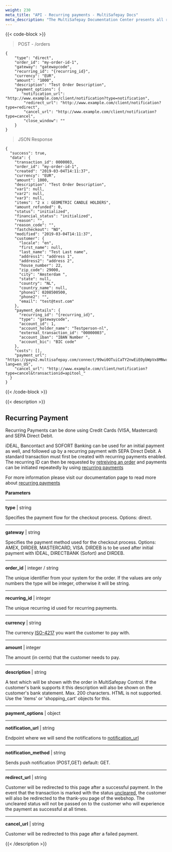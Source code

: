 ```yaml
---
weight: 230
meta_title: "API - Recurring payments - MultiSafepay Docs"
meta_description: "The MultiSafepay Documentation Center presents all relevant information about our Plugins and API. You can also find support pages for payment methods, tools and general questions as well as the contact details of our Support and Integration Teams."
---
```


{{< code-block >}}
>  POST - /orders

```shell
{
    "type": "direct",
    "order_id": "my-order-id-1",
    "gateway": "gatewaycode",
    "recurring_id": "{recurring_id}",
    "currency": "EUR",
    "amount": "1000",
    "description": "Test Order Description",
    "payment_options": {
       "notification_url": "http://www.example.com/client/notification?type=notification",
        "redirect_url": "http://www.example.com/client/notification?type=redirect",
        "cancel_url": "http://www.example.com/client/notification?type=cancel", 
        "close_window": ""
    }
}
```

> JSON Response

```shell
{
  "success": true,
  "data": {
    "transaction_id": 0000003,
    "order_id": "my-order-id-1",
    "created": "2019-03-04T14:11:37",
    "currency": "EUR",
    "amount": 1000,
    "description": "Test Order Description",
    "var1": null,
    "var2": null,
    "var3": null,
    "items": "2 x : GEOMETRIC CANDLE HOLDERS",
    "amount_refunded": 0,
    "status": "initialized",
    "financial_status": "initialized",
    "reason": "",
    "reason_code": "",
    "fastcheckout": "NO",
    "modified": "2019-03-04T14:11:37",
    "customer": {
      "locale": "en",
      "first_name": null,
      "last_name": "Test Last name",
      "address1": "address 1",
      "address2": "address 2",
      "house_number": 22,
      "zip_code": 29000,
      "city": "Amsterdam ",
      "state": null,
      "country": "NL",
      "country_name": null,
      "phone1": 0208500500,
      "phone2": "",
      "email": "test@test.com"
    },
    "payment_details": {
      "recurring_id": "{recurring_id}",
      "type": "gatewaycode",
      "account_id": 1,
      "account_holder_name": "Testperson-nl",
      "external_transaction_id": "00000003",
      "account_iban": "IBAN Number ",
      "account_bic": "BIC code"
    },
    "costs": [],
    "payment_url": "https://payv2.multisafepay.com/connect/99wi0OTuiCaTY2nwEiEOybWpVx8MNwrJ75c/?lang=en_US",
    "cancel_url": "http://www.example.com/client/notification?type=cancel&transactionid=apitool_"
  }
}
```

{{< /code-block >}}

{{< description >}}
## Recurring Payment

Recurring Payments can be done using Credit Cards (VISA, Mastercard) and SEPA Direct Debit.    

iDEAL, Bancontact and SOFORT Banking can be used for an initial payment as well, and followed up by a recurring payment with SEPA Direct Debit. A standard transaction must first be created with recurring payments enabled. The recurring ID can then be requested by [retreiving an order](https://docs.multisafepay.com/api/#retrieve-an-order) and payments can be initiated repeatedly by using [recurring payments](/tools/recurring-payments)

For more information please visit our documentation page to read more about [recurring payments](/tools/recurring-payments)

**Parameters**

----------------

__type__ | string

Specifies the payment flow for the checkout process. Options: direct.

----------------
__gateway__ | string

Specifies the payment method used for the checkout process. Options: AMEX, DIRDEB, MASTERCARD, VISA. DIRDEB is to be used after initial payment with IDEAL, DIRECTBANK (Sofort) and DIRDEB. 

----------------
__order_id__ | integer / string

The unique identifier from your system for the order. If the values are only numbers the type will be integer, otherwise it will be string.

----------------
__recurring_id__ | integer

The unique recurring id used for recurring payments.

----------------
__currency__ | string

The currency [ISO-4217](https://www.iso.org/iso-4217-currency-codes.html) you want the customer to pay with. 

----------------
__amount__ | integer

The amount (in cents) that the customer needs to pay.

----------------
__description__ | string

A text which will be shown with the order in MultiSafepay Control. If the customer's bank supports it this description will also be shown on the customer's bank statement. Max. 200 characters. HTML is not supported. Use the 'items' or 'shopping_cart' objects for this.

----------------
__payment_options__ | object

----------------
__notification_url__ | string

Endpoint where we will send the notifications to [notification_url](/faq/api/how-does-the-notification-url-work)

----------------
__notification_method__ | string

Sends push notification (POST,GET) default: GET.

----------------
__redirect_url__ | string

Customer will be redirected to this page after a successful payment. In the event that the transaction is marked with the status [uncleared](/faq/general/glossary/#uncleared), the customer will also be redirected to the thank-you page of the webshop. The uncleared status will not be passed on to the customer who will experience the payment as successful at all times.

----------------
__cancel_url__ | string

Customer will be redirected to this page after a failed payment.


{{< /description >}}
